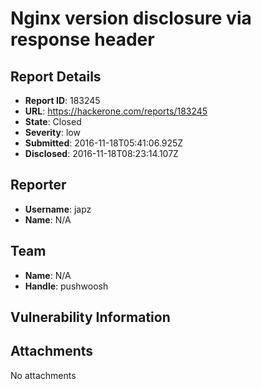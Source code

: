 # Nginx version disclosure via response header

## Report Details
- **Report ID**: 183245
- **URL**: https://hackerone.com/reports/183245
- **State**: Closed
- **Severity**: low
- **Submitted**: 2016-11-18T05:41:06.925Z
- **Disclosed**: 2016-11-18T08:23:14.107Z

## Reporter
- **Username**: japz
- **Name**: N/A

## Team
- **Name**: N/A
- **Handle**: pushwoosh

## Vulnerability Information


## Attachments
No attachments
